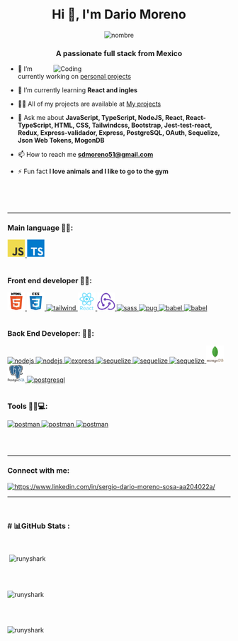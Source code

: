 


<h1 align="center">Hi 👋, I'm  Dario Moreno</h1>
<p align="center"><img align="center" alt="nombre" src="https://i.ibb.co/b72jzQG/portada-git-dario.gif"><p/>


<h3 align="center">A passionate  full stack from Mexico</h3>
<img align="right" alt="Coding" width="400"; src="https://c.tenor.com/2uyENRmiUt0AAAAC/coding.gif" alt="img">

- 🔭 I’m currently working on [personal projects](https://e-commerce-pf.vercel.app)

- 🌱 I’m currently learning **React and ingles**

- 👨‍💻 All of my projects are available at [My projects](https://github.com/RunyShark?tab=repositories)

- 💬 Ask me about **JavaScript, TypeScript, NodeJS, React, React-TypeScript, HTML, CSS, Tailwindcss, Bootstrap, Jest-test-react, Redux, Express-validador, Express, PostgreSQL, OAuth,  Sequelize, Json Web Tokens,  MogonDB**

- 📫 How to reach me **sdmoreno51@gmail.com**

- ⚡ Fun fact **I love animals and I like to go to the gym**

<br />
<br />
<br />


<hr></hr>
<h3 align="left">Main language 👨‍💻:</h3>
<p align="left"> 
<a href="https://developer.mozilla.org/en-US/docs/Web/JavaScript" target="_blank" rel="noreferrer"> <img src="https://raw.githubusercontent.com/devicons/devicon/master/icons/javascript/javascript-original.svg" alt="javascript" width="40" height="40"/> </a>
<a href="https://www.typescriptlang.org/" target="_blank" rel="noreferrer"> <img src="https://raw.githubusercontent.com/devicons/devicon/master/icons/typescript/typescript-original.svg" alt="typescript" width="40" height="40"/> </a> 
<br />
<br />

<h3 align="left">Front end developer 👨‍💻:</h3>
<p align="left"> 
<a href="https://www.w3.org/html/" target="_blank" rel="noreferrer"> 
<img src="https://raw.githubusercontent.com/devicons/devicon/master/icons/html5/html5-original-wordmark.svg" alt="html5" width="40" height="40"/>
</a>
<a href="https://www.w3schools.com/css/" target="_blank" rel="noreferrer"> <img src="https://raw.githubusercontent.com/devicons/devicon/master/icons/css3/css3-original-wordmark.svg" alt="css3" width="40" height="40"/> </a>
<a href="https://tailwindcss.com/" target="_blank" rel="noreferrer"> <img src="https://www.vectorlogo.zone/logos/tailwindcss/tailwindcss-icon.svg" alt="tailwind" width="40" height="40"/> </a> 
<a href="https://reactjs.org/" target="_blank" rel="noreferrer"> <img src="https://raw.githubusercontent.com/devicons/devicon/master/icons/react/react-original-wordmark.svg" alt="react" width="40" height="40"/> </a>   
<a href="https://redux.js.org" target="_blank" rel="noreferrer"> <img src="https://raw.githubusercontent.com/devicons/devicon/master/icons/redux/redux-original.svg" alt="redux" width="40" height="40"/> </a>
</a> 
<a href="https://sass-lang.com" target="_blank"> <img src="https://upload.wikimedia.org/wikipedia/commons/thumb/9/96/Sass_Logo_Color.svg/1280px-Sass_Logo_Color.svg.png" alt="sass" width="40" height="40"/> </a>
<a href="https://pugjs.org" target="_blank" rel="noreferrer"> <img src="https://cdn.worldvectorlogo.com/logos/pug.svg" alt="pug" width="40" height="40"/> </a>
<a href="https://babeljs.io/" target="_blank"> <img src="https://upload.wikimedia.org/wikipedia/commons/thumb/0/02/Babel_Logo.svg/1200px-Babel_Logo.svg.png" alt="babel" width="40" height="40"/> </a>
<a href="https://jestjs.io/" target="_blank"> <img src="https://iconape.com/wp-content/png_logo_vector/jest-logo.png" alt="babel" width="40" height="40"/> </a>
<br />
<br />

<h3 align="left">Back End Developer: 👨‍💻:</h3>
<p align="left"> 
<a href="https://nestjs.com" target="_blank" rel="noreferrer"> <img src="https://docs.nestjs.com/assets/logo-small.svg" alt="nodejs" width="40" height="40"/> </a> 
<a href="https://nodejs.org" target="_blank" rel="noreferrer"> <img src="https://ugeek.github.io/blog/images-blog/node.png" alt="nodejs" width="40" height="40"/> </a> 
<a href="https://expressjs.com" target="_blank"> <img src="https://i.cloudup.com/zfY6lL7eFa-3000x3000.png" alt="express" height="40"/> </a> 
<a href="https://sequelize.org/" target="_blank" rel="noreferrer"> <img src="https://seeklogo.com/images/S/sequelize-logo-9A5075DB9F-seeklogo.com.png" alt="sequelize" width="40" height="40"/> </a><a href="https://typeorm.io" target="_blank" rel="noreferrer"> <img src="https://opencollective-production.s3-us-west-1.amazonaws.com/a90da2c0-a82c-11e7-8125-a1bea2bef08c.png" alt="sequelize" width="40" height="40"/> </a><a href="https://www.prisma.io/docs" target="_blank" rel="noreferrer"> <img src="https://www.freelogovectors.net/wp-content/uploads/2022/01/prisma_logo-freelogovectors.net_.png" alt="sequelize" width="40" height="40"/> </a> 
<a href="https://www.mongodb.com/" target="_blank" rel="noreferrer"> <img src="https://raw.githubusercontent.com/devicons/devicon/master/icons/mongodb/mongodb-original-wordmark.svg" alt="mongodb" width="40" height="40"/> </a>
<a href="https://www.postgresql.org" target="_blank" rel="noreferrer"> <img src="https://raw.githubusercontent.com/devicons/devicon/master/icons/postgresql/postgresql-original-wordmark.svg" alt="postgresql" width="40" height="40"/> </a>
<a href="https://jwt.io/" target="_blank" rel="noreferrer"> <img src="https://img.stackshare.io/service/6417/jwt-icon.png" alt="postgresql" width="40" height="40"/> </a>
</a>
<br />
<br />

<h3 align="left">Tools 👨‍🔧💻:</h3>

<a href="https://www.docker.com" target="_blank"> <img src="https://adrianalonso.es/wp-content/uploads/2019/03/docker-main.png" alt="postman" width="40" height="40"/> </a> 
<a href="https://github.com" target="_blank"> <img src="https://cdn-icons-png.flaticon.com/512/1051/1051377.png" alt="postman" width="40" height="40"/> </a> 
<a href="https://postman.com" target="_blank"> <img src="https://www.vectorlogo.zone/logos/getpostman/getpostman-icon.svg" alt="postman" width="40" height="40"/> </a> 

<br />
<br />
<hr></hr>
<h3 align="left">Connect with me:</h3>
<a href="https://linkedin.com/in/https://www.linkedin.com/in/sergio-dario-moreno-sosa-aa204022a/" target="blank"><img align="center" src="https://raw.githubusercontent.com/rahuldkjain/github-profile-readme-generator/master/src/images/icons/Social/linked-in-alt.svg" alt="https://www.linkedin.com/in/sergio-dario-moreno-sosa-aa204022a/" height="30" width="40" /></a>
<hr></hr>
<br />

<h3 align="left"># 📊GitHub Stats :</h3>
<p align="left">
</br>
</p>
<p align="left" ">&nbsp;<img align="center"  src="https://github-readme-stats.vercel.app/api?username=runyshark&show_icons=true&locale=en&layout=compact&theme=midnight-purple" alt="runyshark" /></p>
</br>
</br>
<p align="left"><img align="center" src="https://github-readme-streak-stats.herokuapp.com/?user=runyshark&layout=compact&theme=midnight-purple" alt="runyshark" /></p>
</br>
</br>
<p align="left"><img align="center" src="https://github-readme-stats.vercel.app/api/top-langs?username=runyshark&show_icons=true&theme=midnight-purple&locale=en&layout=compact" alt="runyshark" /></p>
</br>
